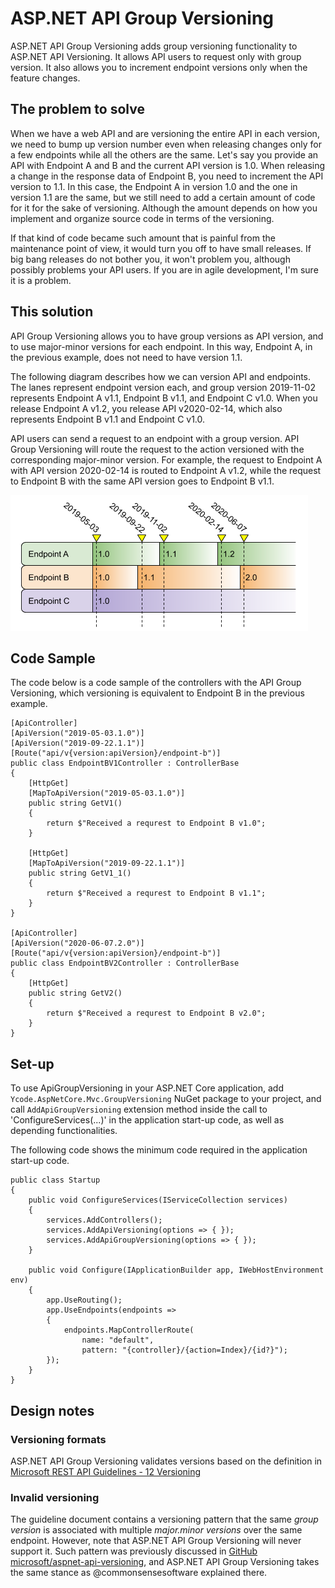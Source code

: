 # ASP.NET API Group Versioning

ASP.NET API Group Versioning adds group versioning functionality to ASP.NET API Versioning. It allows API users to request only with group version. It also allows you to increment endpoint versions only when the feature changes.

## The problem to solve

When we have a web API and are versioning the entire API in each version, we need to bump up version number even when releasing changes only for a few endpoints while all the others are the same. Let's say you provide an API with Endpoint A and B and the current API version is 1.0. When releasing a change in the response data of Endpoint B, you need to increment the API version to 1.1. In this case, the Endpoint A in version 1.0 and the one in version 1.1 are the same, but we still need to add a certain amount of code for it for the sake of versioning. Although the amount depends on how you implement and organize source code in terms of the versioning.

If that kind of code became such amount that is painful from the maintenance point of view, it would turn you off to have small releases. If big bang releases do not bother you, it won't problem you, although possibly problems your API users. If you are in agile development, I'm sure it is a problem.

## This solution

API Group Versioning allows you to have group versions as API version, and to use major-minor versions for each endpoint. In this way, Endpoint A, in the previous example, does not need to have version 1.1.

The following diagram describes how we can version API and endpoints. The lanes represent endpoint version each, and group version 2019-11-02 represents Endpoint A v1.1, Endpoint B v1.1, and Endpoint C v1.0. When you release Endpoint A v1.2, you release API v2020-02-14, which also represents Endpoint B v1.1 and Endpoint C v1.0.

API users can send a request to an endpoint with a group version. API Group Versioning will route the request to the action versioned with the corresponding major-minor version. For example, the request to Endpoint A with API version 2020-02-14 is routed to Endpoint A v1.2, while the request to Endpoint B with the same API version goes to Endpoint B v1.1.

![Group Version](https://github.com/y-code/aspnet-api-group-versioning/raw/master/doc/images/group_versioning.png)

## Code Sample

The code below is a code sample of the controllers with the API Group Versioning, which versioning is equivalent to Endpoint B in the previous example.

```
[ApiController]
[ApiVersion("2019-05-03.1.0")]
[ApiVersion("2019-09-22.1.1")]
[Route("api/v{version:apiVersion}/endpoint-b")]
public class EndpointBV1Controller : ControllerBase
{
    [HttpGet]
    [MapToApiVersion("2019-05-03.1.0")]
    public string GetV1()
    {
        return $"Received a requrest to Endpoint B v1.0";
    }

    [HttpGet]
    [MapToApiVersion("2019-09-22.1.1")]
    public string GetV1_1()
    {
        return $"Received a requrest to Endpoint B v1.1";
    }
}

[ApiController]
[ApiVersion("2020-06-07.2.0")]
[Route("api/v{version:apiVersion}/endpoint-b")]
public class EndpointBV2Controller : ControllerBase
{
    [HttpGet]
    public string GetV2()
    {
        return $"Received a requrest to Endpoint B v2.0";
    }
}
```

## Set-up

To use ApiGroupVersioning in your ASP.NET Core application, add `Ycode.AspNetCore.Mvc.GroupVersioning` NuGet package to your project, and call `AddApiGroupVersioning` extension method inside the call to 'ConfigureServices(...)' in the application start-up code, as well as depending functionalities.

The following code shows the minimum code required in the application start-up code.

```
public class Startup
{
    public void ConfigureServices(IServiceCollection services)
    {
        services.AddControllers();
        services.AddApiVersioning(options => { });
        services.AddApiGroupVersioning(options => { });
    }

    public void Configure(IApplicationBuilder app, IWebHostEnvironment env)
    {
        app.UseRouting();
        app.UseEndpoints(endpoints =>
        {
            endpoints.MapControllerRoute(
                name: "default",
                pattern: "{controller}/{action=Index}/{id?}");
        });
    }
}
```

## Design notes

### Versioning formats

ASP.NET API Group Versioning validates versions based on the definition in [Microsoft REST API Guidelines - 12 Versioning](https://github.com/Microsoft/api-guidelines/blob/master/Guidelines.md#12-versioning)

### Invalid versioning

The guideline document contains a versioning pattern that the same *group version* is associated with multiple *major.minor versions* over the same endpoint. However, note that ASP.NET API Group Versioning will never support it. Such pattern was previously discussed in [GitHub microsoft/aspnet-api-versioning](https://github.com/microsoft/aspnet-api-versioning/issues/334), and ASP.NET API Group Versioning takes the same stance as @commonsensesoftware explained there.
